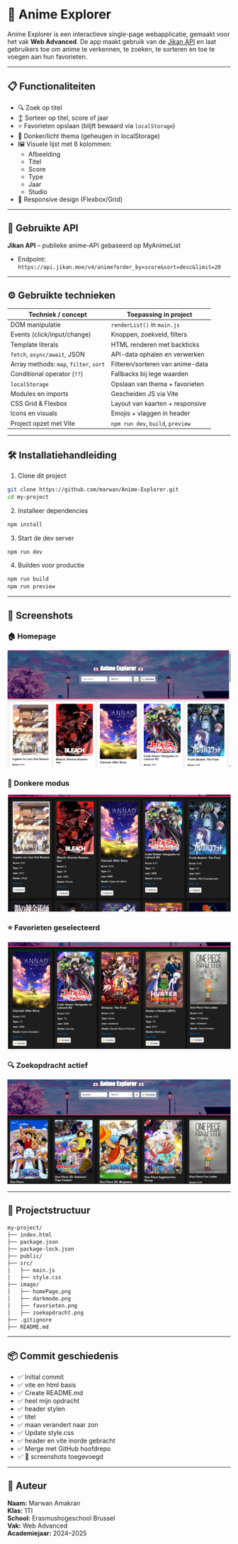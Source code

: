 # 🎌 Anime Explorer

Anime Explorer is een interactieve single-page webapplicatie, gemaakt voor het vak **Web Advanced**. De app maakt gebruik van de [Jikan API](https://jikan.moe) en laat gebruikers toe om anime te verkennen, te zoeken, te sorteren en toe te voegen aan hun favorieten.

---

## 📋 Functionaliteiten

- 🔍 Zoek op titel
- ↕️ Sorteer op titel, score of jaar
- ⭐ Favorieten opslaan (blijft bewaard via `localStorage`)
- 🌙 Donker/licht thema (geheugen in localStorage)
- 🖼️ Visuele lijst met 6 kolommen:
  - Afbeelding
  - Titel
  - Score
  - Type
  - Jaar
  - Studio
- 📱 Responsive design (Flexbox/Grid)

---

## 🔌 Gebruikte API

**Jikan API** – publieke anime-API gebaseerd op MyAnimeList  
- Endpoint:  
  `https://api.jikan.moe/v4/anime?order_by=score&sort=desc&limit=20`

---

## ⚙️ Gebruikte technieken

| Techniek / concept                      | Toepassing in project             |
|----------------------------------------|-----------------------------------|
| DOM manipulatie                        | `renderList()` in `main.js`       |
| Events (click/input/change)            | Knoppen, zoekveld, filters        |
| Template literals                      | HTML renderen met backticks       |
| `fetch`, `async/await`, JSON           | API-data ophalen en verwerken     |
| Array methods: `map`, `filter`, `sort` | Filteren/sorteren van anime-data  |
| Conditional operator (`??`)            | Fallbacks bij lege waarden        |
| `localStorage`                         | Opslaan van thema + favorieten    |
| Modules en imports                     | Gescheiden JS via Vite            |
| CSS Grid & Flexbox                     | Layout van kaarten + responsive   |
| Icons en visuals                       | Emojis + vlaggen in header        |
| Project opzet met Vite                 | `npm run dev`, `build`, `preview` |

---

## 🛠 Installatiehandleiding

1. Clone dit project
```bash
git clone https://github.com/marwan/Anime-Explorer.git
cd my-project
```

2. Installeer dependencies
```bash
npm install
```

3. Start de dev server
```bash
npm run dev
```

4. Builden voor productie
```bash
npm run build
npm run preview
```

---

## 📸 Screenshots

### 🏠 Homepage
![Homepage](image/homePage.png)

### 🌙 Donkere modus
![Dark Mode](image/darkmode.png)

### ⭐ Favorieten geselecteerd
![Favorieten](image/favorieten.png)

### 🔍 Zoekopdracht actief
![Zoekfunctie](image/zoekopdracht.png)

---

## 📁 Projectstructuur

```
my-project/
├── index.html
├── package.json
├── package-lock.json
├── public/
├── src/
│   ├── main.js
│   ├── style.css
├── image/
│   ├── homePage.png
│   ├── darkmode.png
│   ├── favorieten.png
│   ├── zoekopdracht.png
├── .gitignore
├── README.md
```

---

## 📦 Commit geschiedenis

- ✅ Initial commit  
- ✅ vite en html basis  
- ✅ Create README.md  
- ✅ heel mijn opdracht  
- ✅ header stylen  
- ✅ titel  
- ✅ maan verandert naar zon  
- ✅ Update style.css  
- ✅ header en vite inorde gebracht  
- ✅ Merge met GitHub hoofdrepo  
- ✅ 📸 screenshots toegevoegd  

---

## 👤 Auteur

**Naam:** Marwan Amakran  
**Klas:** 1TI  
**School:** Erasmushogeschool Brussel  
**Vak:** Web Advanced  
**Academiejaar:** 2024–2025

